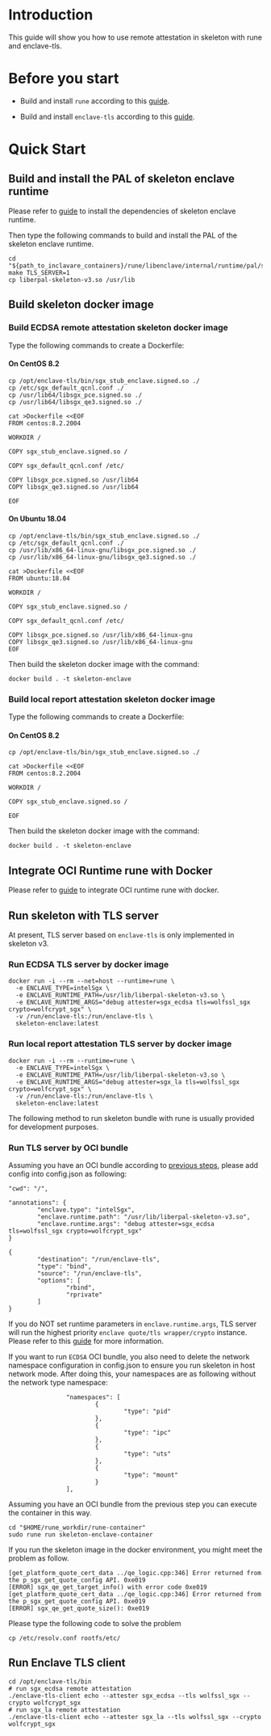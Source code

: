 # Introduction

This guide will show you how to use remote attestation in skeleton with rune and enclave-tls.

# Before you start

- Build and install `rune` according to this [guide](https://github.com/alibaba/inclavare-containers/tree/master/rune#building).

- Build and install `enclave-tls` according to this [guide](https://github.com/alibaba/inclavare-containers/blob/master/enclave-tls/README.md).

# Quick Start

## Build and install the PAL of skeleton enclave runtime

Please refer to [guide](https://github.com/alibaba/inclavare-containers/tree/master/rune/libenclave/internal/runtime/pal/skeleton#build-and-install-the-pal-of-skeleton-enclave-runtime) to install the dependencies of skeleton enclave runtime.

Then type the following commands to build and install the PAL of the skeleton enclave runtime.

```shell
cd "${path_to_inclavare_containers}/rune/libenclave/internal/runtime/pal/skeleton"
make TLS_SERVER=1
cp liberpal-skeleton-v3.so /usr/lib
```

## Build skeleton docker image

### Build ECDSA remote attestation skeleton docker image

Type the following commands to create a Dockerfile:

#### On CentOS 8.2

```Shell
cp /opt/enclave-tls/bin/sgx_stub_enclave.signed.so ./
cp /etc/sgx_default_qcnl.conf ./
cp /usr/lib64/libsgx_pce.signed.so ./
cp /usr/lib64/libsgx_qe3.signed.so ./

cat >Dockerfile <<EOF
FROM centos:8.2.2004

WORKDIR /

COPY sgx_stub_enclave.signed.so /

COPY sgx_default_qcnl.conf /etc/

COPY libsgx_pce.signed.so /usr/lib64
COPY libsgx_qe3.signed.so /usr/lib64

EOF
```

#### On Ubuntu 18.04

```Shell
cp /opt/enclave-tls/bin/sgx_stub_enclave.signed.so ./
cp /etc/sgx_default_qcnl.conf ./
cp /usr/lib/x86_64-linux-gnu/libsgx_pce.signed.so ./
cp /usr/lib/x86_64-linux-gnu/libsgx_qe3.signed.so ./

cat >Dockerfile <<EOF
FROM ubuntu:18.04

WORKDIR /

COPY sgx_stub_enclave.signed.so /

COPY sgx_default_qcnl.conf /etc/

COPY libsgx_pce.signed.so /usr/lib/x86_64-linux-gnu
COPY libsgx_qe3.signed.so /usr/lib/x86_64-linux-gnu
EOF
```

Then build the skeleton docker image with the command:

```shell
docker build . -t skeleton-enclave
```

### Build local report attestation skeleton docker image

Type the following commands to create a Dockerfile:

#### On CentOS 8.2

```Shell
cp /opt/enclave-tls/bin/sgx_stub_enclave.signed.so ./

cat >Dockerfile <<EOF
FROM centos:8.2.2004

WORKDIR /

COPY sgx_stub_enclave.signed.so /

EOF
```

Then build the skeleton docker image with the command:

```shell
docker build . -t skeleton-enclave
```

## Integrate OCI Runtime rune with Docker

Please refer to [guide](https://github.com/alibaba/inclavare-containers/tree/master/rune/libenclave/internal/runtime/pal/skeleton#integrate-oci-runtime-rune-with-docker) to integrate OCI runtime rune with docker.

## Run skeleton with TLS server

At present, TLS server based on `enclave-tls` is only implemented in skeleton v3.

### Run ECDSA TLS server by docker image

```shell
docker run -i --rm --net=host --runtime=rune \
  -e ENCLAVE_TYPE=intelSgx \
  -e ENCLAVE_RUNTIME_PATH=/usr/lib/liberpal-skeleton-v3.so \
  -e ENCLAVE_RUNTIME_ARGS="debug attester=sgx_ecdsa tls=wolfssl_sgx crypto=wolfcrypt_sgx" \
  -v /run/enclave-tls:/run/enclave-tls \
  skeleton-enclave:latest
```

### Run local report attestation TLS server by docker image

```shell
docker run -i --rm --runtime=rune \
  -e ENCLAVE_TYPE=intelSgx \
  -e ENCLAVE_RUNTIME_PATH=/usr/lib/liberpal-skeleton-v3.so \
  -e ENCLAVE_RUNTIME_ARGS="debug attester=sgx_la tls=wolfssl_sgx crypto=wolfcrypt_sgx" \
  -v /run/enclave-tls:/run/enclave-tls \
  skeleton-enclave:latest
```

The following method to run skeleton bundle with rune is usually provided for development purposes.

### Run TLS server by OCI bundle

Assuming you have an OCI bundle according to [previous steps](https://github.com/alibaba/inclavare-containers/blob/master/rune/libenclave/internal/runtime/pal/skeleton#create-skeleton-bundle), please add config into config.json as following:

```shell
"cwd": "/",

"annotations": {
        "enclave.type": "intelSgx",
        "enclave.runtime.path": "/usr/lib/liberpal-skeleton-v3.so",
        "enclave.runtime.args": "debug attester=sgx_ecdsa tls=wolfssl_sgx crypto=wolfcrypt_sgx"
}

{
        "destination": "/run/enclave-tls",
        "type": "bind",
        "source": "/run/enclave-tls",
        "options": [
                "rbind",
                "rprivate"
        ]
}
```

If you do NOT set runtime parameters in `enclave.runtime.args`, TLS server will run the highest priority `enclave quote/tls wrapper/crypto` instance. Please refer to this [guide](https://github.com/alibaba/inclavare-containers/blob/master/enclave-tls/README.md#run) for more information.

If you want to run `ECDSA` OCI bundle, you also need to delete the network namespace configuration in config.json to ensure you run skeleton in host network mode. After doing this, your namespaces are as following without the network type namespace:

```shell
                "namespaces": [
                        {
                                "type": "pid"
                        },
                        {
                                "type": "ipc"
                        },
                        {
                                "type": "uts"
                        },
                        {
                                "type": "mount"
                        }
                ],
```

Assuming you have an OCI bundle from the previous step you can execute the container in this way.

```shell
cd "$HOME/rune_workdir/rune-container"
sudo rune run skeleton-enclave-container
```

If you run the skeleton image in the docker environment, you might meet the problem as follow.
 
```
[get_platform_quote_cert_data ../qe_logic.cpp:346] Error returned from the p_sgx_get_quote_config API. 0xe019
[ERROR] sgx_qe_get_target_info() with error code 0xe019
[get_platform_quote_cert_data ../qe_logic.cpp:346] Error returned from the p_sgx_get_quote_config API. 0xe019
[ERROR] sgx_qe_get_quote_size(): 0xe019
```

Please type the following code to solve the problem

```shell
cp /etc/resolv.conf rootfs/etc/
```

## Run Enclave TLS client

```shell
cd /opt/enclave-tls/bin
# run sgx_ecdsa remote attestation
./enclave-tls-client echo --attester sgx_ecdsa --tls wolfssl_sgx --crypto wolfcrypt_sgx
# run sgx_la remote attestation
./enclave-tls-client echo --attester sgx_la --tls wolfssl_sgx --crypto wolfcrypt_sgx
```
